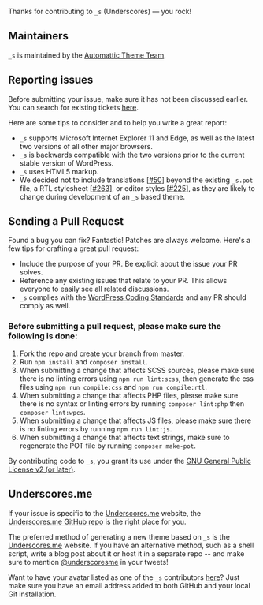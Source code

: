 Thanks for contributing to `_s` (Underscores) — you rock!

## Maintainers

`_s` is maintained by the [Automattic Theme Team](https://themeshaper.com/about/).

## Reporting issues

Before submitting your issue, make sure it has not been discussed earlier. You can search for existing tickets [here](https://github.com/Automattic/_s/search).

Here are some tips to consider and to help you write a great report:

* `_s` supports Microsoft Internet Explorer 11 and Edge, as well as the latest two versions of all other major browsers.
* `_s` is backwards compatible with the two versions prior to the current stable version of WordPress.
* `_s` uses HTML5 markup.
* We decided not to include translations [[#50](https://github.com/Automattic/_s/pull/50)] beyond the existing `_s.pot` file, a RTL stylesheet [[#263](https://github.com/Automattic/_s/pull/263)], or editor styles [[#225](https://github.com/Automattic/_s/pull/225)], as they are likely to change during development of an `_s` based theme.

## Sending a Pull Request

Found a bug you can fix? Fantastic! Patches are always welcome. Here's a few tips for crafting a great pull request:

* Include the purpose of your PR. Be explicit about the issue your PR solves.
* Reference any existing issues that relate to your PR. This allows everyone to easily see all related discussions.
* `_s` complies with the [WordPress Coding Standards](https://make.wordpress.org/core/handbook/best-practices/coding-standards/) and any PR should comply as well.

### Before submitting a pull request, please make sure the following is done:

1. Fork the repo and create your branch from master.
2. Run `npm install` and `composer install`.
3. When submitting a change that affects SCSS sources, please make sure there is no linting errors using `npm run lint:scss`, then generate the css files using `npm run compile:css` and `npm run compile:rtl`.
4. When submitting a change that affects PHP files, please make sure there is no syntax or linting errors by running `composer lint:php` then `composer lint:wpcs`.
5. When submitting a change that affects JS files, please make sure there is no linting errors by running `npm run lint:js`.
6. When submitting a change that affects text strings, make sure to regenerate the POT file by running `composer make-pot`.

By contributing code to `_s`, you grant its use under the [GNU General Public License v2 (or later)](LICENSE).

## Underscores.me

If your issue is specific to the [Underscores.me](https://underscores.me) website, the [Underscores.me GitHub repo](https://github.com/Automattic/underscores.me) is the right place for you.

The preferred method of generating a new theme based on `_s` is the [Underscores.me](https://underscores.me) website. If you have an alternative method, such as a shell script, write a blog post about it or host it in a separate repo -- and make sure to mention [@underscoresme](https://twitter.com/underscoresme) in your tweets!

Want to have your avatar listed as one of the `_s` contributors [here](https://underscores.me/#contribute)? Just make sure you have an email address added to both GitHub and your local Git installation.